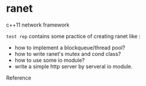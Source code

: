# ranet
c++11 network framework





`test rep` contains some practice of creating ranet like :

-  how to implement a blockqueue/thread pool?
-  how to write ranet's mutex and cond class?
-  how to use some io module?
-  write a simple http server by serveral io module.



Reference 

 
